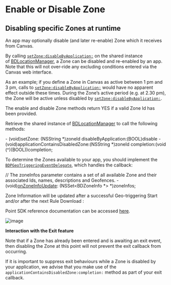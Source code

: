 Enable or Disable Zone
=====================================

Disabling specific Zones at runtime
-----------------------------------

An app may optionally disable (and later re-enable) Zone which it receives from Canvas.

By calling [`setZone:disableByApplication:`](https://ios-docs.bluedot.io/Classes/BDLocationManager.html#/c:objc(cs)BDLocationManager(im)setZone:disableByApplication:) on the shared instance of [BDLocationManager](https://ios-docs.bluedot.io/Classes/BDLocationManager.html), a Zone can be disabled and re-enabled by an app. Note that this will not over-ride any excluding conditions entered via the Canvas web interface.

As an example; if you define a Zone in Canvas as active between 1 pm and 3 pm, calls to [`setZone:disableByApplication:`](https://ios-docs.bluedot.io/Classes/BDLocationManager.html#/c:objc(cs)BDLocationManager(im)setZone:disableByApplication:) would have no apparent effect outside these times. During the Zone’s active period (e.g. at 2.30 pm), the Zone will be active unless disabled by [`setZone:disableByApplication:`](https://ios-docs.bluedot.io/Classes/BDLocationManager.html#/c:objc(cs)BDLocationManager(im)setZone:disableByApplication:).

The enable and disable Zone methods return YES if a valid Zone Id has been provided.

Retrieve the shared instance of [BDLocationManager](https://ios-docs.bluedot.io/Classes/BDLocationManager.html) to call the following methods:

\- (void)setZone: (NSString \*)zoneId disableByApplication:(BOOL)disable
\- (void)applicationContainsDisabledZone:(NSString \*)zoneId
                             completion:(void (^)(BOOL))completion;

To determine the Zones available to your app, you should implement the [`BDPGeoTriggeringEventDelegate`](https://ios-docs.bluedot.io/Protocols/BDPGeoTriggeringEventDelegate.html), which handles the callback:

// The zoneInfos parameter contains a set of all available Zone and their associated Ids, names, descriptions and Geofences.
\- (void)[onZoneInfoUpdate](https://ios-docs.bluedot.io/Protocols/BDPGeoTriggeringEventDelegate.html#/c:objc(pl)BDPGeoTriggeringEventDelegate(im)onZoneInfoUpdate:): (NSSet<BDZoneInfo \*> \*)zoneInfos;

Zone Information will be updated after a successful Geo-triggering Start and/or after the next Rule Download :

Point SDK reference documentation can be accessed [here](https://ios-docs.bluedot.io/index.html).

![image](https://docs.bluedot.io/wp-content/uploads/2021/07/info.png)

**Interaction with the Exit feature**

Note that if a Zone has already been entered and is awaiting an exit event, then disabling the Zone at this point will not prevent the exit callback from occurring.

If it is important to suppress exit behaviours while a Zone is disabled by your application, we advise that you make use of the `applicationContainsDisabledZone:completion:` method as part of your exit callback.
